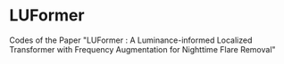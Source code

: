 # LUFormer
Codes of the Paper "LUFormer : A Luminance-informed Localized Transformer with Frequency Augmentation for Nighttime Flare Removal"
